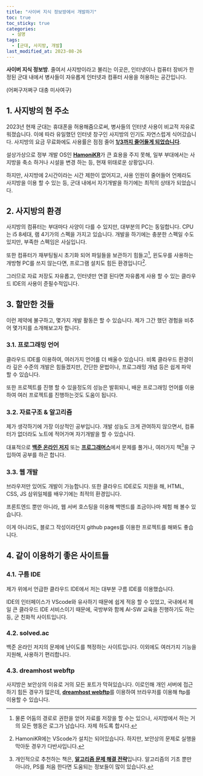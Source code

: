```yaml
---
title: "사이버 지식 정보방에서 개발하기"
toc: true
toc_sticky: true
categories:
  - 설명
tags:
  - [군대, 사지방, 개발]
last_modified_at: 2023-08-26
---
```

**사이버 지식 정보방**. 줄여서 사지방이라고 불리는 이곳은, 인터넷이나 컴퓨터 장비가 한정된 군대 내에서 병사들이 자유롭게 인터넷과 컴퓨터 사용을 허용하는 공간입니다.  

(어쩌구저쩌구 대충 미사여구)

## 1. 사지방의 현 주소
2023년 현재 군대는 휴대폰을 허용해줌으로써, 병사들의 인터넷 사용이 비교적 자유로워졌습니다. 이에 따라 유일했던 인터넷 창구인 사지방의 인기도 자연스럽게 식어갔습니다. 사지방의 요금 무료화에도 사용률은 점점 줄어 [**1/3까지 줄어들게 되었습니다**](https://www.news1.kr/articles/4810415).  

설상가상으로 정부 개발 OS인 [**HamoniKR**](https://hamonikr.org/)가 큰 효용을 주지 못해, 일부 부대에서는 사지방을 축소 하거나 시설을 변경 하는 등, 현재 위태로운 상황입니다.  

하지만, 사지방에 2시간이라는 시간 제한이 없어지고, 사용 인원이 줄어들어 언제라도 사지방을 이용 할 수 있는 등, 군대 내에서 자기개발을 하기에는 최적의 상태가 되었습니다.

## 2. 사지방의 환경
사지방의 컴퓨터는 부대마다 사양이 다를 수 있지만, 대부분의 PC는 동일합니다. CPU는 i5 8세대, 램 4기가의 스펙을 가지고 있습니다. 개발을 하기에는 충분한 스펙일 수도 있지만, 부족한 스펙임은 사실입니다.  

또한 컴퓨터가 재부팅될시 초기화 되어 파일들을 보관하기 힘들고[^1], 윈도우를 사용하는 개방형 PC를 쓰지 않는다면, 프로그램 설치도 힘든 환경입니다[^2].   

그러므로 자료 저장도 자유롭고, 인터넷만 연결 된다면 자유롭게 사용 할 수 있는 클라우드 IDE의 사용이 준필수적입니다.

## 3. 할만한 것들
이런 제약에 불구하고, 몇가지 개발 활동은 할 수 있습니다. 제가 그간 했던 경험을 비추어 몇가지를 소개해보고자 합니다.

### 3.1. 프로그래밍 언어
클라우드 IDE를 이용하여, 여러가지 언어를 더 배울수 있습니다. 비록 클라우드 환경이라 깊은 수준의 개발은 힘들겠지만, 간단한 문법이나, 프로그래밍 개념 등은 쉽게 파악 할 수 있습니다.  

또한 프로젝트를 진행 할 수 있을정도의 성능은 발휘되니, 배운 프로그래밍 언어를 이용하여 여러 프로젝트를 진행하는것도 도움이 됩니다.

### 3.2. 자료구조 & 알고리즘
제가 생각하기에 가장 이상적인 공부입니다. 개발 성능도 크게 관여하지 않으면서, 컴퓨터가 없더라도 노트에 적어가며 자기개발을 할 수 있습니다.  

대표적으로 [**백준 온라인 저지**](https://www.acmicpc.net/) 또는 [**프로그래머스**](https://programmers.co.kr/)에서 문제를 풀거나, 여러가지 책[^3]을 구입하여 공부를 하곤 합니다.  

### 3.3. 웹 개발
브라우저만 있어도 개발이 가능합니다. 또한 클라우드 IDE로도 지원을 해, HTML, CSS, JS 삼위일체를 배우기에는 최적의 환경입니다.  

프론트엔드 뿐만 아니라, 웹 서버 호스팅을 이용해 백엔드를 조금이나마 체험 해 볼수 있습니다.  

이게 아니라도, 블로그 작성이라던지 github pages를 이용한 프로젝트를 해봐도 좋습니다.

## 4. 같이 이용하기 좋은 사이트들
### 4.1. 구름 IDE
제가 위에서 언급한 클라우드 IDE에서 저는 대부분 구름 IDE를 이용했습니다.  
  
IDE의 인터페이스가 VScode와 유사하기 때문에 쉽게 적응 할 수 있었고, 국내에서 제일 큰 클라우드 IDE 서비스이기 때문에, 국방부와 함께 AI-SW 교육을 진행하기도 하는 등, 군 친화적 사이트입니다.  
### 4.2. solved.ac
백준 온라인 저지의 문제에 난이도를 책정하는 사이트입니다. 이외에도 여러가지 기능을 지원해, 사용하기 편리합니다.  
### 4.3. dreamhost webftp
사지방은 보안상의 이유로 거의 모든 포트가 막혀있습니다. 이로인해 개인 서버에 접근하기 힘든 경우가 많은데, [**dreamhost webftp**](https://webftp.dreamhost.com/)를 이용하여 브라우저를 이용해 ftp를 이용할 수 있습니다.



[^1]: 물론 어둠의 경로로 권한을 얻어 자료를 저장을 할 수는 있으나, 사지방에서 하는 거의 모든 행동은 로그가 남습니다. 자제 하도록 합시다.
[^2]: HamoniKR에는 VScode가 설치는 되어있습니다. 하지만, 보안상의 문제로 실행을 막아둔 경우가 다반사입니다.
[^3]: 개인적으로 추천하는 책은, [**알고리즘 문제 해결 전략**](https://www.aladin.co.kr/shop/wproduct.aspx?ItemId=21089176)입니다. 알고리즘의 기초 뿐만 아니라, PS를 처음 한다면 도움되는 정보들이 많이 있습니다.
